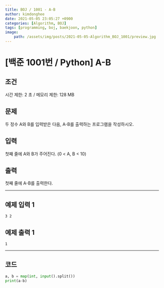 ```yaml
---
title: BOJ / 1001 - A-B
author: kimdonghee
date: 2021-05-05 23:05:27 +0900
categories: [Algorithm, BOJ]
tags: [programming, boj, baekjoon, python]
image:
    path: /assets/img/posts/2021-05-05-Algorithm_BOJ_1001/preview.jpg
---
```


# **[백준 1001번 / Python] A-B**

## **조건**

시간 제한: 2 초 / 메모리 제한: 128 MB

## **문제**

두 정수 A와 B를 입력받은 다음, A-B를 출력하는 프로그램을 작성하시오.

## **입력**

첫째 줄에 A와 B가 주어진다. (0 < A, B < 10)

## **출력**

첫째 줄에 A-B를 출력한다.

---

## **예제 입력 1**

```
3 2
```

## **예제 출력 1**

```
1
```

---

## **코드**

```python
a, b = map(int, input().split())
print(a-b)
```